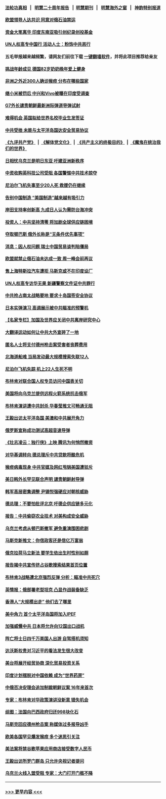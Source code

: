 #### [法轮功真相](https://github.com/gfw-breaker/truth/blob/master/README.md?t=0) &nbsp;&nbsp;|&nbsp;&nbsp; [明慧二十周年报告](https://github.com/gfw-breaker/mh-reports/blob/master/README.md?t=0) &nbsp;&nbsp;|&nbsp;&nbsp;[明慧期刊](https://github.com/gfw-breaker/mh-qikan) &nbsp;&nbsp;|&nbsp;&nbsp; [明慧海外之窗](https://github.com/gfw-breaker/mh-news/blob/master/README.md?t=0) &nbsp;&nbsp;|&nbsp;&nbsp; [神韵特别报道](https://github.com/gfw-breaker/mh-news/blob/master/shenyun.md?t=0)
#### [欧盟领导人达共识 同意对俄石油禁运](../pages/nsc418/n13748785.md?t=05310751) 
#### [资金大笔离华 印度东南亚吸引创纪录创投基金](../pages/nsc418/n13748793.md?t=05310751) 
#### [UN人权高专中国行 活动人士：粉饰中共恶行](../pages/nsc418/n13748834.md?t=05310751) 
#### 五毛举报越来越频繁，请网友们前往下载 [一键翻墙软件](https://github.com/gfw-breaker/ssr-accounts)，并将此项目推荐给亲友
#### [挑战年龄成见 德国82岁奶奶晚年爱上健身](../pages/nsc418/n13748454.md?t=05310751) 
#### [非洲之外近300人确诊猴痘 分布在哪些国家](../pages/nsc418/n13748783.md?t=05310751) 
#### [继小米被罚后 中兴和Vivo被曝在印度受调查](../pages/nsc418/n13748792.md?t=05310751) 
#### [G7外长谴责朝鲜最新洲际弹道导弹试射](../pages/nsc418/n13748628.md?t=05310751) 
#### [难得机会 英国拟给世界名校毕业生发签证](../pages/nsc418/n13748690.md?t=05310751) 
#### [中共受挫 未能与太平洋岛国达安全贸易协议](../pages/nsc418/n13748631.md?t=05310751) 
#### [《九评共产党》](https://github.com/begood0513/9ping.md/blob/master/README.md) &nbsp;|&nbsp; [《解体党文化》](../../../../jtdwh.md/blob/master/README.md)  &nbsp;|&nbsp; [《共产主义的终极目的》](../../../../gczydzjmd.md/blob/master/README.md) &nbsp;|&nbsp; [《魔鬼在统治我们的世界》](../../../../mgztzwmdsj.md/blob/master/README.md) 
#### [日相忧乌克兰是明日东亚 吁建亚洲新秩序](../pages/nsc418/n13748674.md?t=05310751) 
#### [中资收购英科技公司受阻 各国警惕中共技术掠夺](../pages/nsc418/n13748635.md?t=05310751) 
#### [尼泊尔飞机失事至少20人死 救援仍在继续](../pages/nsc418/n13748016.md?t=05310751) 
#### [告别中国制造 “美国制造”越来越有吸引力](../pages/nsc418/n13748560.md?t=05310751) 
#### [岸田支持率创新高 九成日人认为需防台海冲突](../pages/nsc418/n13748493.md?t=05310751) 
#### [投资人：中共坚持清零 将加剧全球供应链困境](../pages/nsc418/n13748391.md?t=05310751) 
#### [夺取顿巴斯 俄外长称是“无条件优先事项”](../pages/nsc418/n13748308.md?t=05310751) 
#### [消息：因人权问题 瑞士中国贸易谈判陷僵局](../pages/nsc418/n13748201.md?t=05310751) 
#### [欧盟就禁止俄石油未达成一致 周一峰会前再议](../pages/nsc418/n13748157.md?t=05310751) 
#### [售上海特斯拉汽车遭拒 马斯克或不在印度设厂](../pages/nsc418/n13748099.md?t=05310751) 
#### [UN人权高专访华无果 新疆警察文件证中共罪行](../pages/nsc418/n13748112.md?t=05310751) 
#### [中共抢占南太战略要地 要求十岛国签安全协议](../pages/nsc418/n13748106.md?t=05310751) 
#### [日本实弹演习 高调展示被中共瞄准的预警机](../pages/nsc418/n13748020.md?t=05310751) 
#### [【名家专栏】加国及世界应关闭中共离岸研究中心](../pages/nsc418/n13748012.md?t=05310751) 
#### [大翻译运动如何让中共大外宣碎了一地](../pages/nsc418/n13743979.md?t=05310751) 
#### [匿名人士将支付德州枪击案受害者丧葬费用](../pages/nsc418/n13747890.md?t=05310751) 
#### [北海道船难 当局发动最大规模搜索失联12人](../pages/nsc418/n13747845.md?t=05310751) 
#### [尼泊尔飞机失踪 机上22人生死不明](../pages/nsc418/n13747822.md?t=05310751) 
#### [布林肯对联合国人权专员访问中国表关切](../pages/nsc418/n13747144.md?t=05310751) 
#### [美国将向乌克兰提供远程火箭系统抗击俄军](../pages/nsc418/n13747595.md?t=05310751) 
#### [布林肯演讲遭中共封杀 华春莹推文可畅通无阻](../pages/nsc418/n13747499.md?t=05310751) 
#### [王毅出访太平洋岛国 美澳和中共展开角力](../pages/nsc418/n13747108.md?t=05310751) 
#### [俄罗斯宣称成功测试高超音速导弹](../pages/nsc418/n13747509.md?t=05310751) 
#### [《壮志凌云：独行侠》上映 腾讯为何悄然撤资](../pages/nsc418/n13747452.md?t=05310751) 
#### [对华基调转向 德总理斥中共贷款将酿危机](../pages/nsc418/n13747475.md?t=05310751) 
#### [猴痘病毒现身 中共官媒及网红甩锅美国遭驳斥](../pages/nsc418/n13747230.md?t=05310751) 
#### [美日韩外长罕见联合声明 谴责朝鲜射导弹](../pages/nsc418/n13747349.md?t=05310751) 
#### [韩军高层密集调整 尹锡悦强硬应对朝核威胁](../pages/nsc418/n13747246.md?t=05310751) 
#### [德总理：不要怕批评北京 吁德企供应链多元化](../pages/nsc418/n13747222.md?t=05310751) 
#### [报告：中共偷窃农业技术 对美构成安全威胁](../pages/nsc418/n13747006.md?t=05310751) 
#### [乌克兰考虑从顿巴斯撤军 避免重演围困悲剧](../pages/nsc418/n13747156.md?t=05310751) 
#### [马斯克新推文：你信政客还是信亿万富翁](../pages/nsc418/n13746891.md?t=05310751) 
#### [俄克拉荷马立新法 要学生依出生时性别如厕](../pages/nsc418/n13746932.md?t=05310751) 
#### [报告揭中共宣传挤占谷歌搜索结果首页位置](../pages/nsc418/n13746870.md?t=05310751) 
#### [布林肯3战略遭北京强烈反弹 分析：瞄准中共死穴](../pages/nsc418/n13746139.md?t=05310751) 
#### [英情报：俄部署老型坦克 凸显作战装备缺乏](../pages/nsc418/n13746974.md?t=05310751) 
#### [香港人“大规模出走” 他们去了哪里](../pages/nsc418/n13746849.md?t=05310751) 
#### [美中角力 首个太平洋岛国将加入IPEF](../pages/nsc418/n13746926.md?t=05310751) 
#### [加强威慑中共 日本将允许向12国出口战机](../pages/nsc418/n13746894.md?t=05310751) 
#### [阵亡将士日四千万美国人出游 自驾搭机须知](../pages/nsc418/n13746848.md?t=05310751) 
#### [达沃斯权贵对习近平的看法发生很大改变](../pages/nsc418/n13746167.md?t=05310751) 
#### [美台将展开经贸协商 深化贸易投资关系](../pages/nsc418/n13746773.md?t=05310751) 
#### [印度计划摆脱对中国依赖 成为“世界药房”](../pages/nsc418/n13746655.md?t=05310751) 
#### [中俄否决安理会追加制裁朝鲜议案 16年来首次](../pages/nsc418/n13746553.md?t=05310751) 
#### [专家：布林肯对华政策演讲没新意 错失机会](../pages/nsc418/n13746443.md?t=05310751) 
#### [组图：法国向巴西政府归还998块化石](../pages/nsc418/n13745769.md?t=05310751) 
#### [马斯克回应德州枪击案 称媒体过多报导凶手](../pages/nsc418/n13746165.md?t=05310751) 
#### [欧美各国罕见爆发猴痘 多个迷思引关注](../pages/nsc418/n13746210.md?t=05310751) 
#### [美法案将禁谷歌苹果应用商店接受数字人民币](../pages/nsc418/n13746154.md?t=05310751) 
#### [王毅出访所罗门群岛 只允许央视记者提问](../pages/nsc418/n13746105.md?t=05310751) 
#### [乌克兰火线入盟受阻 专家：大门打开门槛不降](../pages/nsc418/n13746059.md?t=05310751) 

----
#### [ >>> 更早内容 <<< ](../indexes/nsc418-earlier.md)
